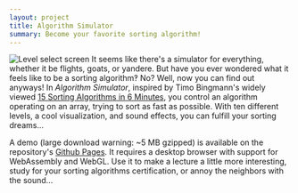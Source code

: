 ```yaml
---
layout: project
title: Algorithm Simulator
summary: Become your favorite sorting algorithm!
---
```


![Level select
screen](https://github.com/DanielZTing/algorithm-simulator/blob/master/assets/levels.png?raw=true)
It seems like there's a simulator for everything, whether it be flights, goats, or yandere. But have you ever wondered what it feels like to be a sorting algorithm‽ No? Well, now you can find out anyways! In *Algorithm Simulator*, inspired by Timo Bingmann's widely viewed [15 Sorting Algorithms in 6 Minutes](https://www.youtube.com/watch?v=kPRA0W1kECg), you control an algorithm operating on an array, trying to sort as fast as possible. With ten different levels, a cool visualization, and sound effects, you can fulfill your sorting dreams...

A demo (large download warning: ~5 MB gzipped) is available on the repository's [Github Pages](https://danielzting.github.io/algorithm-simulator). It requires a desktop browser with support for WebAssembly and WebGL. Use it to make a lecture a little more interesting, study for your sorting algorithms certification, or annoy the neighbors with the sound...
